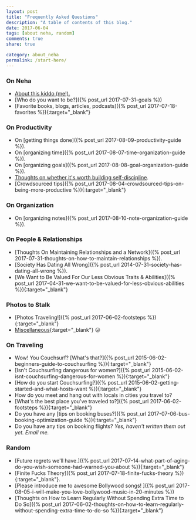 ```yaml
---
layout: post
title: "Frequently Asked Questions"
description: "A table of contents of this blog."
date: 2017-06-04
tags: [about neha, random]
comments: true
share: true

category: about_neha
permalink: /start-here/
--- 
```


### On Neha

* [About this kiddo (me!).](http://www.nehakay.com/about/)
* [Who do you want to be?]({% post_url 2017-07-31-goals %})
* [Favorite books, blogs, articles, podcasts]({% post_url 2017-07-18-favorites %}){:target="_blank"}

### On Productivity

* On [getting things done]({% post_url 2017-08-09-productivity-guide %}).
* On [organizing time]({% post_url 2017-08-07-time-organization-guide %}).
* On [organizing goals]({% post_url 2017-08-08-goal-organization-guide %}).
* <a href="http://www.nehakay.com/productivity-guide/#this-guide-isnt-about-building-motivation-or-self-control">Thoughts on whether it's worth building self-discipline</a>.
* [Crowdsourced tips]({% post_url 2017-08-04-crowdsourced-tips-on-being-more-productive %}){:target="_blank"}

### On Organization
* On [organizing notes]({% post_url 2017-08-10-note-organization-guide %}).

### On People & Relationships
* [Thoughts On Maintaining Relationships and a Network]({% post_url 2017-07-31-thoughts-on-how-to-maintain-relationships %}).
* [Society Has Dating All Wrong]({% post_url 2014-07-31-society-has-dating-all-wrong %}).
* [We Want to Be Valued For Our Less Obvious Traits & Abilities]({% post_url 2017-04-31-we-want-to-be-valued-for-less-obvious-abilities %}){:target="_blank"}



### Photos to Stalk

* [Photos Traveling!]({% post_url 2017-06-02-footsteps %}){:target="_blank"} 
* [Miscellaneous](https://www.flickr.com/photos/150567501@N07/){:target="_blank"} 😛

### On Traveling

* Wow! You Couchsurf? [What's that?]({% post_url 2015-06-02-beginners-guide-to-couchsurfing %}){:target="_blank"}
* [Isn't Couchsurfing dangerous for women?]({% post_url 2015-06-02-isnt-couchsurfing-dangerous-for-women %}){:target="_blank"}
* [How do you start Couchsurfing?]({% post_url 2015-06-02-getting-started-and-what-hosts-want %}){:target="_blank"}
* How do you meet and hang out with locals in cities you travel to? 
* [What's the best place you've traveled to?]({% post_url 2017-06-02-footsteps %}){:target="_blank"} 
* Do you have any [tips on booking buses?]({% post_url 2017-07-06-bus-booking-optimization-guide %}){:target="_blank"}
* Do you have any tips on booking flights? _Yes, haven't written them out yet. Email me._

### Random
* [Future regrets we'll have.]({% post_url 2017-07-14-what-part-of-aging-do-you-wish-someone-had-warned-you-about %}){:target="_blank"}
* [Finite Fucks Theory]({% post_url 2017-07-18-finite-fucks-theory %}){:target="_blank"}.
* [Please introduce me to awesome Bollywood songs! ]({% post_url 2017-08-05-i-will-make-you-love-bollywood-music-in-20-minutes %})
* [Thoughts on How to Learn Regularly Without Spending Extra Time to Do So]({% post_url 2017-06-02-thoughts-on-how-to-learn-regularly-without-spending-extra-time-to-do-so %}){:target="_blank"}